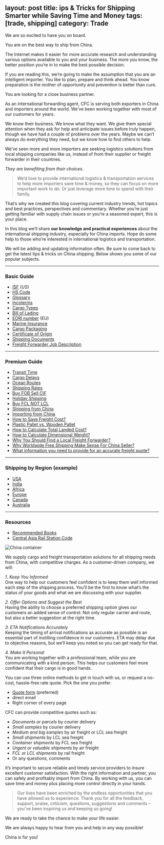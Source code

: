 layout: post
title: ips & Tricks for Shipping Smarter while Saving Time and Money
tags: [trade, shipping]
category: Trade
---

We are so excited to have you on board.

You are on the best way to ship from China.

The Internet makes it easier for more accurate research and understanding various options available to you and your business. The more you know, the better position you’re in to make the best possible decision.

If you are reading this, we’re going to make the assumption that you are an intelligent importer. You like to plan, prepare and think ahead. You know preparation is the mother of opportunity and prevention is better than cure.

You are looking for a close business partner.

As an international forwarding agent, CFC is serving both exporters in China and importers around the world. We’ve been working together with most of our customers for years.

We know their business. We know what they want. We give them special attention when they ask for help and anticipate issues before truly happen, though we have had a couple of problems over the years. Maybe we can’t always do everything they need, but we know how to find others to help.

We’ve seen more and more importers are seeking logistics solutions from local shipping companies like us, instead of from their supplier or freight forwarder in their countries.

_They are benefiting from their choices._

> We’d love to provide international logistics & transportation services to help more importers save time & money, so they can focus on more important work to do. Or just leverage more time to spend with their family.

That’s why we created this blog covering current industry trends, hot topics and best practices, perspectives and commentary. Whether you’re just getting familiar with supply chain issues or you’re a seasoned expert, this is your place.

In this blog we’ll share **our knowledge and practical experiences** about the international shipping industry, especially for China imports. Hope do some help to those who’re interested in international logistics and transportation.

We will be adding and updating information often. Be sure to come back to get the latest tips & tricks on China shipping. Below shows you some of our popular subjects.

---

### Basic Guide

* [ISF](https://cargofromchina.com/isf/ "ISF 10+2 Filing") (US)
* [HS Code](https://cargofromchina.com/hs-code/ "Understanding HS Code in International Trade")
* [Glossary](https://cargofromchina.com/shipping-glossary/ "Shipping Glossary")
* [Incoterms](https://cargofromchina.com/incoterms/ "Importing from China: Incoterms Guide")
* [Cargo Types](https://cargofromchina.com/sea-air-rail/ "Cargo Types by Sea, Air, and Rail")
* [Bill of Lading](https://cargofromchina.com/bill-of-lading/ "Bill of Lading: Definition, Template, Q&A")
* [EORI number](https://cargofromchina.com/eori-number/ "EORI Number Q&A") (EU)
* [Marine Insurance](https://cargofromchina.com/insurance/ "Cargo Insurance")
* [Cargo Packaging](https://cargofromchina.com/packaging/ "Packaging Guide for China Freight")
* [Certificate of Origin](https://cargofromchina.com/certificate-of-origin/ "Certificate of Origin from China (Samples)")
* [Shipping Documents](https://cargofromchina.com/shipping-documents/ "Shipping Documents")
* [Freight Forwarder Job Description](https://cargofromchina.com/freight-forwarder/ "What is a Freight Forwarder and What does It Mean to You?")

---

### Premium Guide

* [Transit Time](https://cargofromchina.com/transit-time/ "One-Stop Transit Time Finder for China Freight")
* [Cargo Delays](https://cargofromchina.com/shipping-delays/ "Why Your Shipping Delays?")
* [Ocean Routes](https://cargofromchina.com/shipping-routes/ "Shipping Routes from China")
* [Shipping Rates](https://cargofromchina.com/shipping-rates/ "How Shipping Rates are Calculated and Why Change so often?")
* [Buy FOB Sell CIF](https://cargofromchina.com/why-fob/ "How to Choose Shipping Terms, FOB or CIF?")
* [Holiday Shipping](https://cargofromchina.com/holiday-shipping/ "Chinese New Year Shipping Q&A")
* [Buy FCL NOT LCL](https://cargofromchina.com/fcl-lcl/ "Ocean Freight Shipping: FCL or LCL?")
* [Shipping from China](https://cargofromchina.com/shipping-from-china/ "Shipping from China: The Complete Guide")
* [Importing from China](https://cargofromchina.com/import/ "Basic Guide to Importing from China")
* [How to Save Freight Cost?](https://cargofromchina.com/save-freight-cost/ "How to Save Freight Cost when Shipping from China?")
* [Plastic Pallet vs. Wooden Pallet](https://cargofromchina.com/plastic-pallets-vs-wooden-pallets/ "How to choose pallets in shipping: Plastic vs. Wooden?")
* [How to Calculate Total Landed Cost?](https://cargofromchina.com/landed-cost/ "How to Calculate Landed Cost When Importing from China?")
* [How to Calculate Dimensional Weight?](https://cargofromchina.com/chargeable-weight-calculator/ "Chargeable Weight Calculator for Air Freight and LCL Sea Freight")
* [Why You Should Find a Local Freight Forwarder?](https://cargofromchina.com/local-freight-forwarder/ "Why You Should Find a Local Freight Forwarder in China?")
* [Why Worldwide Free Shipping Make Sense For China Seller?](https://cargofromchina.com/free-shipping/ "Why Worldwide Free Shipping Make Sense For China Seller?")
* [What information you need to provide for an accurate freight quote?](https://cargofromchina.com/freight-quote/ "What information you need to provide for an accurate freight quote?")

---

### Shipping by Region (example)

* [USA](https://cargofromchina.com/china-usa/ "Shipping from China to USA: Q&A")
* [India](https://cargofromchina.com/china-india/ "Shipping from China to India")
* [Africa](https://cargofromchina.com/china-africa/ "Shipping from China to Africa")
* [Europe](https://cargofromchina.com/china-europe/ "Shipping from China to Europe")
* [Canada](https://cargofromchina.com/china-canada/ "Shipping from China to Canada")
* [Australia](https://cargofromchina.com/china-pacific/ "Shipping from China to Australia")

---

### Resources

* [Recommended Books](https://cargofromchina.com/books/ "Recommended Books about China, Chinese, Culture, and Business")
* [Central Asia Rail Station Code](https://cargofromchina.com/central-asia-rail-station-code/ "Central Asia Rail Station Code")

![China container](https://cargofromchina.com/20180312/wp-content/uploads/blog-china-container.png)

We supply cargo and freight transportation solutions for all shipping needs from China, with competitive charges. As a customer-driven company, we will:

_1. Keep You Informed_  
One way to help our customers feel confident is to keep them well informed each step of the shipping process. You’ll be the first to know what’s the status of your goods and what we are discussing with your supplier.

_2. Offer Options and Suggest the Best_  
Having the ability to choose a preferred shipping option gives our customers an added sense of control. Not only regular carrier and route, but also a better suggestion at the right time.

_3. ETA Notifications Accurately_  
Keeping the timing of arrival notifications as accurate as possible is an essential part of instilling confidence in our customers. ETA may delay due to objective reasons, but we’ll keep you noted so you can get ready for that.

_4. Make It Personal_  
You are working together with a professional team, while you are communicating with a kind person. This helps our customers feel more confident that their cargo is in good hands.

You can use three online methods to get in touch with us, or request a no-cost, hassle-free rate quote. Pick the one you prefer.

* [Quote form](https://cargofromchina.com/quote/) (preferred)
* direct email
* Right corner of every page

CFC can provide competitive quotes such as:

* _Documents or parcels_ by courier delivery
* _Small samples_ by courier delivery
* _Medium and big samples_ by air freight or LCL sea freight
* _Small shipments_ by LCL sea freight
* _Container shipments_ by FCL sea freight
* _Urgent or valuable shipments_ by air freight
* _FCL or LCL shipments_ by rail freight
* Or any questions, comments

It’s important to secure reliable and timely service providers to insure excellent customer satisfaction. With the right information and partner, you can safely and profitably import from China. By working with us, you can save time and money plus placing more control directly in your hands.

> Our lives have been enriched by the endless opportunities that you have allowed us to experience. Thank you for all the feedback, support, praise, criticism, questions, suggestions and comments – you’ve been inspiring us and keeping us going!

We are ready to take the chance to make your life easier.

We are always happy to hear from you and help in any way possible!

China is for you!